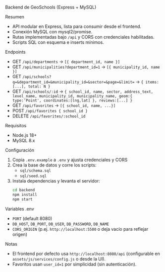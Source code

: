 Backend de GeoSchools (Express + MySQL)

Resumen
- API modular en Express, lista para consumir desde el frontend.
- Conexión MySQL con mysql2/promise.
- Rutas implementadas bajo `/api` y CORS con credenciales habilitadas.
- Scripts SQL con esquema e inserts mínimos.

Endpoints
- GET `/api/departments` -> `[{ department_id, name }]`
- GET `/api/municipalities?department_id=1` -> `[{ municipality_id, name }]`
- GET `/api/schools?q=&department_id=&municipality_id=&sector=&page=&limit=` -> `{ items:[...], total: N }`
- GET `/api/schools/:id` -> `{ school_id, name, sector, address_text, level_name, municipality_id, municipality_name, geom:{ type:'Point', coordinates:[lng,lat] }, reviews:[...] }`
- GET `/api/favorites` -> `[{ school_id, name, ...}]`
- POST `/api/favorites { school_id }`
- DELETE `/api/favorites/:school_id`

Requisitos
- Node.js 18+
- MySQL 8.x

Configuración
1) Copia `.env.example` a `.env` y ajusta credenciales y CORS
2) Crea la base de datos y corre los scripts:
   - `sql/schema.sql`
   - `sql/seed.sql`
3) Instala dependencias y levanta el servidor:
   ```bash
   cd backend
   npm install
   npm start
   ```

Variables .env
- `PORT` (default 8080)
- `DB_HOST`, `DB_PORT`, `DB_USER`, `DB_PASSWORD`, `DB_NAME`
- `CORS_ORIGIN` (p.ej. `http://localhost:5500` o deja vacío para reflejar origen)

Notas
- El frontend por defecto usa `http://localhost:8080/api` (configurable en `assets/js/services/config.js` o desde la UI).
- Favoritos usan `user_id=1` por simplicidad (sin autenticación).